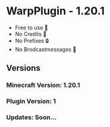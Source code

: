 # WarpPlugin - 1.20.1
- Free to use 🚀
- No Credits 💬
- No Prefixes 🔒
- No Brodcastmessages 📩

## Versions
### Minecraft Version: 1.20.1 
### Plugin Version: 1
### Updates: Soon...
